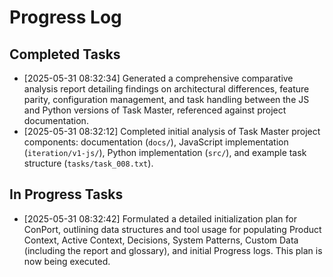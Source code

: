 # Progress Log

## Completed Tasks
*   [2025-05-31 08:32:34] Generated a comprehensive comparative analysis report detailing findings on architectural differences, feature parity, configuration management, and task handling between the JS and Python versions of Task Master, referenced against project documentation.
*   [2025-05-31 08:32:12] Completed initial analysis of Task Master project components: documentation (`docs/`), JavaScript implementation (`iteration/v1-js/`), Python implementation (`src/`), and example task structure (`tasks/task_008.txt`).

## In Progress Tasks
*   [2025-05-31 08:32:42] Formulated a detailed initialization plan for ConPort, outlining data structures and tool usage for populating Product Context, Active Context, Decisions, System Patterns, Custom Data (including the report and glossary), and initial Progress logs. This plan is now being executed.
